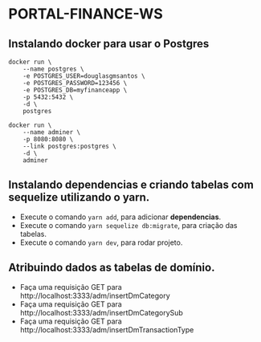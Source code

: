 # PORTAL-FINANCE-WS

## Instalando docker para usar o Postgres

```shell
docker run \
    --name postgres \
    -e POSTGRES_USER=douglasgmsantos \
    -e POSTGRES_PASSWORD=123456 \
    -e POSTGRES_DB=myfinanceapp \
    -p 5432:5432 \
    -d \
    postgres

docker run \
    --name adminer \
    -p 8080:8080 \
    --link postgres:postgres \
    -d \
    adminer
```

## Instalando dependencias e criando tabelas com sequelize utilizando o yarn.

- Execute o comando `yarn add`, para adicionar **dependencias**.
- Execute o comando `yarn sequelize db:migrate`, para criação das tabelas.
- Execute o comando `yarn dev`, para rodar projeto.

## Atribuindo dados as tabelas de domínio.

 - Faça uma requisição GET para http://localhost:3333/adm/insertDmCategory
 - Faça uma requisição GET para http://localhost:3333/adm/insertDmCategorySub
 - Faça uma requisição GET para http://localhost:3333/adm/insertDmTransactionType
